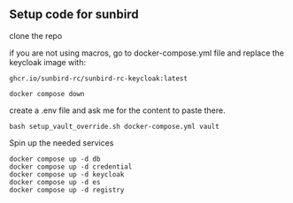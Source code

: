 ## Setup code for sunbird

clone the repo 

if you are not using macros, go to docker-compose.yml file and replace the keycloak image with: 
```
ghcr.io/sunbird-rc/sunbird-rc-keycloak:latest
```

```
docker compose down
```

create a .env file and ask me for the content to paste there.

```
bash setup_vault_override.sh docker-compose.yml vault
```

Spin up the needed services

```
docker compose up -d db
docker compose up -d credential
docker compose up -d keycloak
docker compose up -d es
docker compose up -d registry 
```
